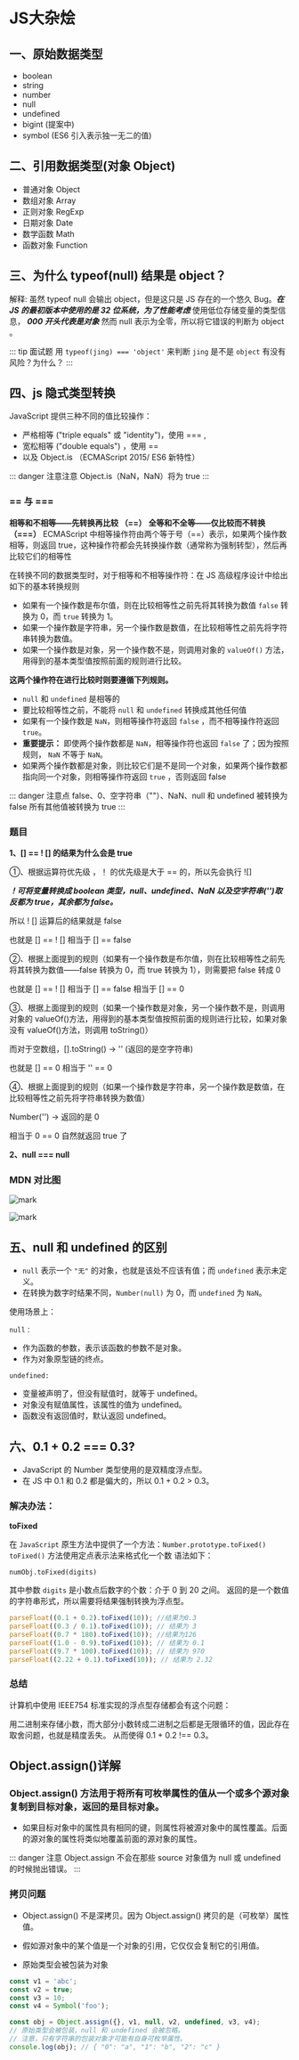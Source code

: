 # JS大杂烩



## 一、原始数据类型

-   boolean
-   string
-   number
-   null
-   undefined
-   bigint (提案中)
-   symbol (ES6 引入表示独一无二的值)

## 二、引用数据类型(对象 Object)

-   普通对象 Object
-   数组对象 Array
-   正则对象 RegExp
-   日期对象 Date
-   数学函数 Math
-   函数对象 Function

## 三、为什么 typeof(null) 结果是 object？

解释: 虽然 typeof null 会输出 object，但是这只是 JS 存在的一个悠久 Bug。**_在 JS 的最初版本中使用的是 32 位系统，为了性能考虑_** 使用低位存储变量的类型信息， **_000 开头代表是对象_** 然而 null 表示为全零，所以将它错误的判断为 object 。

::: tip 面试题
用 `typeof(jing) === 'object'` 来判断 `jing` 是不是 `object` 有没有风险？为什么？
:::

## 四、js 隐式类型转换

JavaScript 提供三种不同的值比较操作：

-   严格相等 ("triple equals" 或 "identity")，使用 === ,
-   宽松相等 ("double equals") ，使用 ==
-   以及 Object.is （ECMAScript 2015/ ES6 新特性）

::: danger 注意注意
Object.is（NaN，NaN）将为 true
:::

### == 与 ===

**相等和不相等——先转换再比较 （==）**
**全等和不全等——仅比较而不转换 （===）**
ECMAScript 中相等操作符由两个等于号（==）表示，如果两个操作数相等，则返回 true，这种操作符都会先转换操作数（通常称为强制转型），然后再比较它们的相等性

在转换不同的数据类型时，对于相等和不相等操作符：在 JS 高级程序设计中给出如下的基本转换规则

-   如果有一个操作数是布尔值，则在比较相等性之前先将其转换为数值 `false` 转换为 0，而 `true` 转换为 1。
-   如果一个操作数是字符串，另一个操作数是数值，在比较相等性之前先将字符串转换为数值。
-   如果一个操作数是对象，另一个操作数不是，则调用对象的 `valueOf()` 方法，用得到的基本类型值按照前面的规则进行比较。

**这两个操作符在进行比较时则要遵循下列规则。**

-   `null` 和 `undefined` 是相等的
-   要比较相等性之前，不能将 `null` 和 `undefined` 转换成其他任何值
-   如果有一个操作数是 `NaN`，则相等操作符返回 `false` ，而不相等操作符返回 `true`。
-   **重要提示：** 即使两个操作数都是 `NaN`，相等操作符也返回 `false` 了；因为按照规则， `NaN` 不等于 `NaN`。
-   如果两个操作数都是对象，则比较它们是不是同一个对象，如果两个操作数都指向同一个对象，则相等操作符返回 `true` ，否则返回 false

::: danger 注意点
false、0、空字符串（""）、NaN、null 和 undefined 被转换为 false
所有其他值被转换为 true
:::

### 题目

**1、[] == ! [] 的结果为什么会是 true**

①、根据运算符优先级 ，！ 的优先级是大于 == 的，所以先会执行 ![]

**_！可将变量转换成 boolean 类型，null、undefined、NaN 以及空字符串('')取反都为 true，其余都为 false。_**

所以 ! [] 运算后的结果就是 false

也就是 [] == ! [] 相当于 [] == false

②、根据上面提到的规则（如果有一个操作数是布尔值，则在比较相等性之前先将其转换为数值——false 转换为 0，而 true 转换为 1），则需要把 false 转成 0

也就是 [] == ! [] 相当于 [] == false 相当于 [] == 0

③、根据上面提到的规则（如果一个操作数是对象，另一个操作数不是，则调用对象的 valueOf()方法，用得到的基本类型值按照前面的规则进行比较，如果对象没有 valueOf()方法，则调用 toString()）

而对于空数组，[].toString() -> '' (返回的是空字符串)

也就是 [] == 0 相当于 '' == 0

④、根据上面提到的规则（如果一个操作数是字符串，另一个操作数是数值，在比较相等性之前先将字符串转换为数值）

Number('') -> 返回的是 0

相当于 0 == 0 自然就返回 true 了

**2、null === null**

### MDN 对比图

![mark](http://image.jinghao.xyz/blog/20200601/yHs670dUzalt.png)

![mark](http://image.jinghao.xyz/blog/20200601/0woxYIeahVnr.png)

## 五、null 和 undefined 的区别

-   `null` 表示一个 `"无"` 的对象，也就是该处不应该有值；而 `undefined` 表示未定义。
-   在转换为数字时结果不同，`Number(null)` 为 0，而 `undefined` 为 `NaN`。

使用场景上：

`null：`

-   作为函数的参数，表示该函数的参数不是对象。
-   作为对象原型链的终点。

`undefined:`

-   变量被声明了，但没有赋值时，就等于 undefined。
-   对象没有赋值属性，该属性的值为 undefined。
-   函数没有返回值时，默认返回 undefined。

## 六、0.1 + 0.2 === 0.3?

-   JavaScript 的 Number 类型使用的是双精度浮点型。
-   在 JS 中 0.1 和 0.2 都是偏大的，所以 0.1 + 0.2 > 0.3。

### 解决办法：

**toFixed**

在 `JavaScript` 原生方法中提供了一个方法：`Number.prototype.toFixed()`
`toFixed()` 方法使用定点表示法来格式化一个数
语法如下：

`numObj.toFixed(digits)`

其中参数 `digits` 是小数点后数字的个数：介于 0 到 20 之间。
返回的是一个数值的字符串形式，所以需要将结果强制转换为浮点型。

```js
parseFloat((0.1 + 0.2).toFixed(10)); //结果为0.3
parseFloat((0.3 / 0.1).toFixed(10)); // 结果为 3
parseFloat((0.7 * 180).toFixed(10)); //结果为126
parseFloat((1.0 - 0.9).toFixed(10)); // 结果为 0.1
parseFloat((9.7 * 100).toFixed(10)); // 结果为 970
parseFloat((2.22 + 0.1).toFixed(10)); // 结果为 2.32
```

### 总结

计算机中使用 IEEE754 标准实现的浮点型存储都会有这个问题：

用二进制来存储小数，而大部分小数转成二进制之后都是无限循环的值，因此存在取舍问题，也就是精度丢失。
从而使得 0.1 + 0.2 !== 0.3。

## Object.assign()详解

### Object.assign() 方法用于将所有可枚举属性的值从一个或多个源对象复制到目标对象，返回的是目标对象。

-   如果目标对象中的属性具有相同的键，则属性将被源对象中的属性覆盖。后面的源对象的属性将类似地覆盖前面的源对象的属性。

::: danger 注意
Object.assign 不会在那些 source 对象值为 null 或 undefined 的时候抛出错误。
:::

### 拷贝问题

-   Object.assign() 不是深拷贝。因为 Object.assign() 拷贝的是（可枚举）属性值。

-   假如源对象中的某个值是一个对象的引用，它仅仅会复制它的引用值。

-   原始类型会被包装为对象

```js
const v1 = 'abc';
const v2 = true;
const v3 = 10;
const v4 = Symbol('foo');

const obj = Object.assign({}, v1, null, v2, undefined, v3, v4);
// 原始类型会被包装，null 和 undefined 会被忽略。
// 注意，只有字符串的包装对象才可能有自身可枚举属性。
console.log(obj); // { "0": "a", "1": "b", "2": "c" }
```
